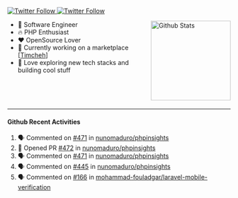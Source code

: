 <p>
  <a href="https://twitter.com/50bhan">
    <img alt="Twitter Follow" src="https://img.shields.io/twitter/follow/50bhan?color=1DA1F2&logo=twitter&style=for-the-badge">
  </a>
  
  <a href="https://www.linkedin.com/in/50bhan">
    <img alt="Twitter Follow" src="https://img.shields.io/badge/LinkedIn-0077B5?style=for-the-badge&logo=linkedin&logoColor=white">
  </a>
</p>

<img alt="Github Stats" src="https://github-readme-stats.vercel.app/api?username=50bhan&show_icons=true" align="right" height="180" />

- 🔭 Software Engineer
- :fire: PHP Enthusiast
- :hearts: OpenSource Lover
- :mega: Currently working on a marketplace [[Timcheh](https://timcheh.com)]
- 🚀 Love exploring new tech stacks and building cool stuff

<br><br><br><hr>

#### Github Recent Activities
<!--START_SECTION:activity-->
1. 🗣 Commented on [#471](https://github.com/nunomaduro/phpinsights/issues/471) in [nunomaduro/phpinsights](https://github.com/nunomaduro/phpinsights)
2. 💪 Opened PR [#472](https://github.com/nunomaduro/phpinsights/pull/472) in [nunomaduro/phpinsights](https://github.com/nunomaduro/phpinsights)
3. 🗣 Commented on [#471](https://github.com/nunomaduro/phpinsights/issues/471) in [nunomaduro/phpinsights](https://github.com/nunomaduro/phpinsights)
4. 🗣 Commented on [#445](https://github.com/nunomaduro/phpinsights/issues/445) in [nunomaduro/phpinsights](https://github.com/nunomaduro/phpinsights)
5. 🗣 Commented on [#166](https://github.com/mohammad-fouladgar/laravel-mobile-verification/issues/166) in [mohammad-fouladgar/laravel-mobile-verification](https://github.com/mohammad-fouladgar/laravel-mobile-verification)
<!--END_SECTION:activity-->
